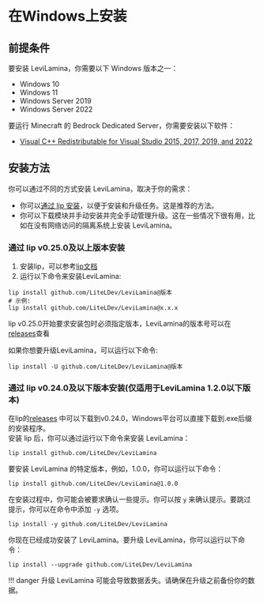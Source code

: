 # 在Windows上安装

## 前提条件

要安装 LeviLamina，你需要以下 Windows 版本之一：

- Windows 10
- Windows 11
- Windows Server 2019
- Windows Server 2022

要运行 Minecraft 的 Bedrock Dedicated Server，你需要安装以下软件：

- [Visual C++ Redistributable for Visual Studio 2015, 2017, 2019, and 2022](https://aka.ms/vs/17/release/vc_redist.x64.exe)

## 安装方法

你可以通过不同的方式安装 LeviLamina，取决于你的需求：

- 你可以[通过 lip 安装](#通过-lip-v0250及以上版本安装)，以便于安装和升级任务。这是推荐的方法。
- 你可以下载模块并手动安装并完全手动管理升级。这在一些情况下很有用，比如在没有网络访问的隔离系统上安装 LeviLamina。

### 通过 lip v0.25.0及以上版本安装

1. 安装lip，可以参考[lip文档](https://futrime.github.io/lip/zh/user-guide/installation/)
2. 运行以下命令来安装LeviLamina:

```shell
lip install github.com/LiteLDev/LeviLamina@版本
# 示例:
lip install github.com/LiteLDev/LeviLamina@x.x.x
```
lip v0.25.0开始要求安装包时必须指定版本，LeviLamina的版本号可以在[releases](https://github.com/LiteLDev/LeviLamina/releases)查看

如果你想要升级LeviLamina，可以运行以下命令:

```shell
lip install -U github.com/LiteLDev/LeviLamina@版本
```

### 通过 lip v0.24.0及以下版本安装(仅适用于LeviLamina 1.2.0以下版本)

在lip的[releases](https://github.com/futrime/lip/releases/tag/v0.24.0)
中可以下载到v0.24.0，Windows平台可以直接下载到.exe后缀的安装程序。  
安装 lip 后，你可以通过运行以下命令来安装 LeviLamina：

```shell
lip install github.com/LiteLDev/LeviLamina
```

要安装 LeviLamina 的特定版本，例如，1.0.0，你可以运行以下命令：

```shell
lip install github.com/LiteLDev/LeviLamina@1.0.0
```

在安装过程中，你可能会被要求确认一些提示。你可以按 `y` 来确认提示。要跳过提示，你可以在命令中添加 `-y` 选项。

```shell
lip install -y github.com/LiteLDev/LeviLamina
```

你现在已经成功安装了 LeviLamina。要升级 LeviLamina，你可以运行以下命令：

```shell
lip install --upgrade github.com/LiteLDev/LeviLamina
```

!!! danger
    升级 LeviLamina 可能会导致数据丢失。请确保在升级之前备份你的数据。
